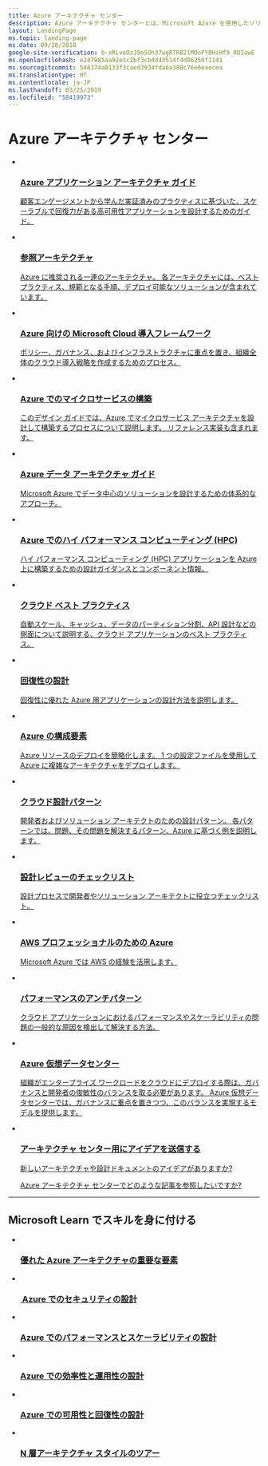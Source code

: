 ```yaml
---
title: Azure アーキテクチャ センター
description: Azure アーキテクチャ センターとは、Microsoft Azure を使用したソリューションを構築するためのガイダンス、計画、パターン、ベスト プラクティスが提供される公式のセンターです。 これらは Microsoft patterns & practices チームによってまとめられています。
layout: LandingPage
ms.topic: landing-page
ms.date: 09/28/2018
google-site-verification: b-xRLveOzJ9oSOh37wgRTRB2lMOoFY8HiHf9_0DIawE
ms.openlocfilehash: e247985aa92e1c2bf3cb4d43514f4d06250f1141
ms.sourcegitcommit: 548374a0133f3caed3934fda6a380c76e6eaecea
ms.translationtype: HT
ms.contentlocale: ja-JP
ms.lasthandoff: 03/25/2019
ms.locfileid: "58419973"
---
```

# <a name="azure-architecture-center"></a>Azure アーキテクチャ センター

<!-- markdownlint-disable MD033 -->

<!-- main panel -->
<ul class="panelContent cardsC">
    <!-- A3G -->
    <li>
        <a href="/azure/architecture/guide">
            <div class="cardSize">
                <div class="cardPadding">
                    <div class="card">
                        <img src="_images/a3g-logo.svg" alt="" />
                        <div class="cardText">
                            <h3>Azure アプリケーション アーキテクチャ ガイド</h3>
                            <p> 顧客エンゲージメントから学んだ実証済みのプラクティスに基づいた、スケーラブルで回復力がある高可用性アプリケーションを設計するためのガイド。</p>
                        </div>
                    </div>
                </div>
            </div>
        </a>
    </li>
    <!-- Reference architectures -->
    <li>
        <a href="/azure/architecture/reference-architectures">
            <div class="cardSize">
                <div class="cardPadding">
                    <div class="card">
                        <img src="_images/reference-architectures.svg" alt="" />
                        <div class="cardText">
                            <h3>参照アーキテクチャ</h3>
                            <p>Azure に推奨される一連のアーキテクチャ。 各アーキテクチャには、ベスト プラクティス、規範となる手順、デプロイ可能なソリューションが含まれています。</p>
                        </div>
                    </div>
                </div>
            </div>
        </a>
    </li>
    <!-- Cloud Adoption -->
    <li>
        <a href="/azure/architecture/cloud-adoption/">
            <div class="cardSize">
                <div class="cardPadding">
                    <div class="card">
                        <img src="_images/cloud-adoption.svg" alt="" />
                        <div class="cardText">
                            <h3>Azure 向けの Microsoft Cloud 導入フレームワーク</h3>
                            <p>ポリシー、ガバナンス、およびインフラストラクチャに重点を置き、組織全体のクラウド導入戦略を作成するためのプロセス。</p>
                        </div>
                    </div>
                </div>
            </div>
        </a>
    </li>
</ul>

<!-- Second panel -->
<ul class="panelContent cardsI">
    <!-- Microservices -->
    <li>
        <a href="/azure/architecture/microservices">
            <div class="cardSize">
                <div class="cardPadding">
                    <div class="card">
                        <div class="cardImageOuter">
                            <div class="cardImage">
                                <img src="_images/microservices.svg" alt="" />
                            </div>
                        </div>
                        <div class="cardText">
                            <h3>Azure でのマイクロサービスの構築</h3>
                            <p>このデザイン ガイドでは、Azure でマイクロサービス アーキテクチャを設計して構築するプロセスについて説明します。 リファレンス実装も含まれます。</p>
                        </div>
                    </div>
                </div>
            </div>
        </a>
    </li>
    <!-- data guide -->
    <li>
        <a href="/azure/architecture/data-guide/">
            <div class="cardSize">
                <div class="cardPadding">
                    <div class="card">
                        <div class="cardImageOuter">
                            <div class="cardImage">
                                <img src="_images/data-guide.svg" alt=""  />
                            </div>
                        </div>
                        <div class="cardText">
                            <h3>Azure データ アーキテクチャ ガイド</h3>
                            <p>Microsoft Azure でデータ中心のソリューションを設計するための体系的なアプローチ。</p>
                        </div>
                    </div>
                </div>
            </div>
        </a>
    </li>
    <!-- HPC Topic Page -->
    <li>
        <a href="./topics/high-performance-computing/index.md">
            <div class="cardSize">
                <div class="cardPadding">
                    <div class="card">
                        <div class="cardImageOuter">
                            <div class="cardImage">
                                <img src="_images/hpc-blue-multi.svg" alt="" />
                            </div>
                        </div>
                        <div class="cardText">
                            <h3>Azure でのハイ パフォーマンス コンピューティング (HPC)</h3>
                            <p>ハイ パフォーマンス コンピューティング (HPC) アプリケーションを Azure 上に構築するための設計ガイダンスとコンポーネント情報。</p>
                        </div>
                    </div>
                </div>
            </div>
        </a>
    </li>
    <!-- Best practices -->
    <li>
        <a href="/azure/architecture/best-practices/">
            <div class="cardSize">
                <div class="cardPadding">
                    <div class="card">
                        <div class="cardImageOuter">
                            <div class="cardImage">
                                <img src="_images/best-practices.svg" alt="" />
                            </div>
                        </div>
                        <div class="cardText">
                            <h3>クラウド ベスト プラクティス</h3>
                            <p>自動スケール、キャッシュ、データのパーティション分割、API 設計などの側面について説明する、クラウド アプリケーションのベスト プラクティス。</p>
                        </div>
                    </div>
                </div>
            </div>
        </a>
    </li>
    <!-- Resiliency -->
    <li>
        <a href="/azure/architecture/resiliency">
            <div class="cardSize">
                <div class="cardPadding">
                    <div class="card">
                        <div class="cardImageOuter">
                            <div class="cardImage">
                                <img src="_images/resiliency.svg" alt="" />
                            </div>
                        </div>
                        <div class="cardText">
                            <h3>回復性の設計</h3>
                            <p>回復性に優れた Azure 用アプリケーションの設計方法を説明します。</p>
                        </div>
                    </div>
                </div>
            </div>
        </a>
    </li>
    <!-- Building blocks -->
    <li>
        <a href="https://github.com/mspnp/template-building-blocks/wiki">
            <div class="cardSize">
                <div class="cardPadding">
                    <div class="card">
                        <div class="cardImageOuter">
                            <div class="cardImage">
                                <img src="_images/azbb.svg" alt="" />
                            </div>
                        </div>
                        <div class="cardText">
                            <h3>Azure の構成要素</h3>
                            <p>Azure リソースのデプロイを簡略化します。 1 つの設定ファイルを使用して Azure に複雑なアーキテクチャをデプロイします。</p>
                        </div>
                    </div>
                </div>
            </div>
        </a>
    </li>
    <!-- design patterns -->
    <li>
        <a href="/azure/architecture/patterns">
            <div class="cardSize">
                <div class="cardPadding">
                    <div class="card">
                        <div class="cardImageOuter">
                            <div class="cardImage">
                                <img src="_images/cloud-design-patterns.svg" alt="" />
                            </div>
                        </div>
                        <div class="cardText">
                            <h3>クラウド設計パターン</h3>
                            <p>開発者およびソリューション アーキテクトのための設計パターン。 各パターンでは、問題、その問題を解決するパターン、Azure に基づく例を説明します。</p>
                        </div>
                    </div>
                </div>
            </div>
        </a>
    </li>
    <!-- Checklists -->
    <li>
        <a href="/azure/architecture/checklist/">
            <div class="cardSize">
                <div class="cardPadding">
                    <div class="card">
                        <div class="cardImageOuter">
                            <div class="cardImage">
                                <img src="_images/checklist.svg" alt="" />
                            </div>
                        </div>
                        <div class="cardText">
                            <h3>設計レビューのチェックリスト</h3>
                            <p>設計プロセスで開発者やソリューション アーキテクトに役立つチェックリスト。</p>
                        </div>
                    </div>
                </div>
            </div>
        </a>
    </li>
        <!-- Azure for AWS Professionals -->
    <li>
        <a href="/azure/architecture/aws-professional">
            <div class="cardSize">
                <div class="cardPadding">
                    <div class="card">
                        <div class="cardImageOuter">
                            <div class="cardImage">
                                <img src="_images/aws-professional.svg" alt="" />
                            </div>
                        </div>
                        <div class="cardText">
                            <h3>AWS プロフェッショナルのための Azure</h3>
                            <p>Microsoft Azure では AWS の経験を活用します。</p>
                        </div>
                    </div>
                </div>
            </div>
        </a>
    </li>
    <!-- Performance anti-practices -->
    <li>
        <a href="/azure/architecture/antipatterns">
            <div class="cardSize">
                <div class="cardPadding">
                    <div class="card">
                        <div class="cardImageOuter">
                            <div class="cardImage">
                                <img src="_images/performance.svg" alt="" />
                            </div>
                        </div>
                        <div class="cardText">
                            <h3>パフォーマンスのアンチパターン</h3>
                            <p>クラウド アプリケーションにおけるパフォーマンスやスケーラビリティの問題の一般的な原因を検出して解決する方法。</p>
                        </div>
                    </div>
                </div>
            </div>
        </a>
    </li>
    <!-- Azure Virtual Datacenter -->
    <li>
        <a href="./vdc/index.md">
            <div class="cardSize">
                <div class="cardPadding">
                    <div class="card">
                        <div class="cardImageOuter">
                            <div class="cardImage">
                                <img src="_images/virtual-datacenter.svg" alt="" />
                            </div>
                        </div>
                        <div class="cardText">
                            <h3>Azure 仮想データセンター</h3>
                            <p>組織がエンタープライズ ワークロードをクラウドにデプロイする際は、ガバナンスと開発者の俊敏性のバランスを取る必要があります。 Azure 仮想データセンターでは、ガバナンスに重点を置きつつ、このバランスを実現するモデルを提供します。</p>
                        </div>
                    </div>
                </div>
            </div>
        </a>
    </li>
</ul>

<ul class="panelContent cardsJ">
    <li>
        <a href="https://azure-architecture.uservoice.com/forums/918127-general" data-linktype="external">
            <div class="cardSize">
                <div class="cardPadding">
                    <div class="card">
                        <div class="cardImageOuter">
                            <div class="cardImage">
                                <img src="https://docs.microsoft.com/en-us/media/common/i_feedback.svg" alt="" data-linktype="external">
                            </div>
                        </div>
                        <div class="cardText">
                            <h3>アーキテクチャ センター用にアイデアを送信する</h3>
                            <p>新しいアーキテクチャや設計ドキュメントのアイデアがありますか?</p>
                            <p>Azure アーキテクチャ センターでどのような記事を参照したいですか?</p>
                        </div>
                    </div>
                </div>
            </div>
        </a>
    </li>
</ul>

---

## <a name="build-your-skills-with-microsoft-learn"></a>Microsoft Learn でスキルを身に付ける

<ul class="panelContent cardsFTitle">
    <li>
        <a href="/learn/modules/pillars-of-a-great-azure-architecture/">
        <div class="cardSize">
            <div class="cardPadding">
                <div class="card">
                    <div class="cardImageOuter">
                        <div class="cardImage">
                            <img src="/learn/achievements/pillars-of-a-great-azure-architecture.svg" alt="" />
                        </div>
                    </div>
                    <div class="cardText">
                        <h3> 優れた Azure アーキテクチャの重要な要素</h3>
                    </div>
                </div>
            </div>
        </div>
        </a>
    </li><li>
        <a href="/learn/modules/design-for-security-in-azure/">
        <div class="cardSize">
            <div class="cardPadding">
                <div class="card">
                    <div class="cardImageOuter">
                        <div class="cardImage">
                            <img src="/learn/achievements/design-for-security-in-azure.svg" alt="" />
                        </div>
                    </div>
                    <div class="cardText">
                        <h3> Azure でのセキュリティの設計</h3>
                    </div>
                </div>
            </div>
        </div>
        </a>
    </li><li>
        <a href="/learn/modules/design-for-performance-and-scalability-in-azure/">
        <div class="cardSize">
            <div class="cardPadding">
                <div class="card">
                    <div class="cardImageOuter">
                        <div class="cardImage">
                            <img src="/learn/achievements/design-for-performance-and-scalability-in-azure.svg" alt="" />
                        </div>
                    </div>
                    <div class="cardText">
                        <h3>Azure でのパフォーマンスとスケーラビリティの設計</h3>
                    </div>
                </div>
            </div>
        </div>
        </a>
    </li><li>
        <a href="/learn/modules/design-for-efficiency-and-operations-in-azure/">
        <div class="cardSize">
            <div class="cardPadding">
                <div class="card">
                    <div class="cardImageOuter">
                        <div class="cardImage">
                            <img src="/learn/achievements/design-for-efficiency-and-operations-in-azure.svg" alt="" />
                        </div>
                    </div>
                    <div class="cardText">
                        <h3>Azure での効率性と運用性の設計</h3>
                    </div>
                </div>
            </div>
        </div>
        </a>
    </li><li>
        <a href="/learn/modules/design-for-availability-and-recoverability-in-azure/">
        <div class="cardSize">
            <div class="cardPadding">
                <div class="card">
                    <div class="cardImageOuter">
                        <div class="cardImage">
                            <img src="/learn/achievements/design-for-availability-and-recoverability-in-azure.svg" alt="" />
                        </div>
                    </div>
                    <div class="cardText">
                        <h3>Azure での可用性と回復性の設計</h3>
                    </div>
                </div>
            </div>
        </div>
        </a>
    </li>
    <li>
        <a href="/learn/modules/n-tier-architecture/">
        <div class="cardSize">
            <div class="cardPadding">
                <div class="card">
                    <div class="cardImageOuter">
                        <div class="cardImage">
                            <img src="/learn/achievements/n-tier-architecture.svg" alt="" />
                        </div>
                    </div>
                    <div class="cardText">
                        <h3>N 層アーキテクチャ スタイルのツアー</h3>
                    </div>
                </div>
            </div>
        </div>
        </a>
    </li>
</ul>
